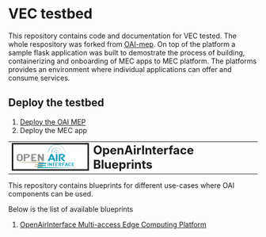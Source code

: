 # VEC testbed

This repository contains code and documentation for VEC tested. The whole respository was forked from [OAI-mep](https://gitlab.eurecom.fr/oai/orchestration/blueprints). On top of the platform a sample flask application was built to demostrate the process of building, containerizing and onboarding of MEC apps to MEC platform. The platforms provides an environment where individual applications can offer and consume services.

## Deploy the testbed
1. [Deploy the OAI MEP](./mep/README.md)
2. Deploy the MEC app

<table style="border-collapse: collapse; border: none;">
  <tr style="border-collapse: collapse; border: none;">
    <td style="border-collapse: collapse; border: none;">
      <a href="http://www.openairinterface.org/">
         <img src="./images/oai_final_logo.png" alt="" border=3 height=50 width=150>
         </img>
      </a>
    </td>
    <td style="border-collapse: collapse; border: none; vertical-align: center;">
      <b><font size = "5">OpenAirInterface Blueprints</font></b>
    </td>
  </tr>
</table>

This repository contains blueprints for different use-cases where OAI components can be used. 

Below is the list of available blueprints

1. [OpenAirInterface Multi-access Edge Computing Platform](./mep/README.md)
